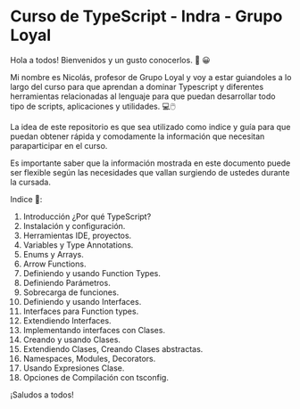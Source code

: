 # Curso de TypeScript - Indra - Grupo Loyal
Hola a todos! Bienvenidos y un gusto conocerlos. :wave: :grinning:

Mi nombre es Nicolás, profesor de Grupo Loyal y voy a estar guiandoles a lo largo del curso para que aprendan a dominar Typescript y diferentes herramientas relacionadas
al lenguaje para que puedan desarrollar todo tipo de scripts, aplicaciones y utilidades. :computer::computer_mouse:

La idea de este repositorio es que sea utilizado como indice y guía para que puedan obtener rápida y comodamente la información que necesitan paraparticipar en el curso.

Es importante saber que la información mostrada en este documento puede ser flexible según las necesidades que vallan surgiendo de ustedes durante la cursada.

Indice :bookmark_tabs::

1. Introducción ¿Por qué TypeScript?
2. Instalación y configuración.
3. Herramientas IDE, proyectos.
4. Variables y Type Annotations.
5. Enums y Arrays.
6. Arrow Functions.
7. Definiendo y usando Function Types.
8. Definiendo Parámetros.
9. Sobrecarga de funciones.
10. Definiendo y usando Interfaces.
11. Interfaces para Function types.
12. Extendiendo Interfaces.
13. Implementando interfaces con Clases.
14. Creando y usando Clases.
15. Extendiendo Clases, Creando Clases abstractas.
16. Namespaces, Modules, Decorators.
17. Usando Expresiones Clase.
18. Opciones de Compilación con tsconfig.

¡Saludos a todos!
